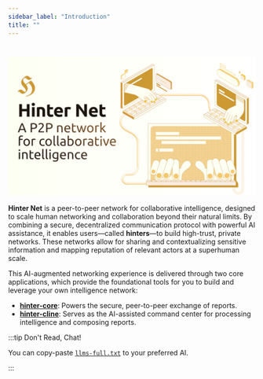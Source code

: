 ```yaml
---
sidebar_label: "Introduction"
title: ""
---
```


#

![Hinter Net Social Card](../../static/img/hinter-net-social-card.jpg)

**Hinter Net** is a peer-to-peer network for collaborative intelligence, designed to scale human networking and collaboration beyond their natural limits.
By combining a secure, decentralized communication protocol with powerful AI assistance, it enables users—called **hinters**—to build high-trust, private networks.
These networks allow for sharing and contextualizing sensitive information and mapping reputation of relevant actors at a superhuman scale.

This AI-augmented networking experience is delivered through two core applications, which provide the foundational tools for you to build and leverage your own intelligence network:

- **[hinter-core](../hinter-core/introduction.md)**: Powers the secure, peer-to-peer exchange of reports.
- **[hinter-cline](../hinter-cline/introduction.md)**: Serves as the AI-assisted command center for processing intelligence and composing reports.

:::tip Don't Read, Chat!

You can copy-paste [`llms-full.txt`](https://hinter.net/llms-full.txt) to your preferred AI.

:::
